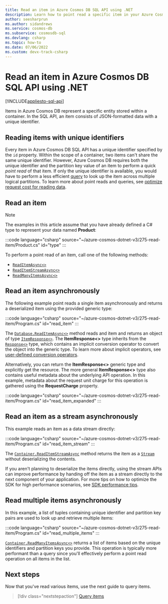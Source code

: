 ```yaml
---
title: Read an item in Azure Cosmos DB SQL API using .NET
description: Learn how to point read a specific item in your Azure Cosmos DB SQL API container using the .NET SDK.
author: seesharprun
ms.author: sidandrews
ms.service: cosmos-db
ms.subservice: cosmosdb-sql
ms.devlang: csharp
ms.topic: how-to
ms.date: 07/06/2022
ms.custom: devx-track-csharp
---
```


# Read an item in Azure Cosmos DB SQL API using .NET

[!INCLUDE[appliesto-sql-api](../includes/appliesto-sql-api.md)]

Items in Azure Cosmos DB represent a specific entity stored within a container. In the SQL API, an item consists of JSON-formatted data with a unique identifier.

## Reading items with unique identifiers

Every item in Azure Cosmos DB SQL API has a unique identifier specified by the ``id`` property. Within the scope of a container, two items can't share the same unique identifier. However, Azure Cosmos DB requires both the unique identifier and the partition key value of an item to perform a quick *point read* of that item. If only the unique identifier is available, you would have to perform a less efficient [query](how-to-dotnet-query-items.md) to look up the item across multiple logical partitions. To learn more about point reads and queries, see [optimize request cost for reading data](../optimize-cost-reads-writes.md#reading-data-point-reads-and-queries).

## Read an item

> [!NOTE]
> The examples in this article assume that you have already defined a C# type to represent your data named **Product**:
>
> :::code language="csharp" source="~/azure-cosmos-dotnet-v3/275-read-item/Product.cs" id="type" :::
>

To perform a point read of an item, call one of the following methods:

* [``ReadItemAsync<>``](#read-an-item-asynchronously)
* [``ReadItemStreamAsync<>``](#read-an-item-as-a-stream-asynchronously)
* [``ReadManyItemsAsync<>``](#read-multiple-items-asynchronously)

## Read an item asynchronously

The following example point reads a single item asynchronously and returns a deserialized item using the provided generic type:

:::code language="csharp" source="~/azure-cosmos-dotnet-v3/275-read-item/Program.cs" id="read_item" :::

The [``Database.ReadItemAsync<>``](/dotnet/api/microsoft.azure.cosmos.container.readitemasync) method reads and item and returns an object of type [``ItemResponse<>``](/dotnet/api/microsoft.azure.cosmos.itemresponse-1). The **ItemResponse<>** type inherits from the [``Response<>``](/dotnet/api/microsoft.azure.cosmos.response-1) type, which contains an implicit conversion operator to convert the object into the generic type. To learn more about implicit operators, see [user-defined conversion operators](/dotnet/csharp/language-reference/operators/user-defined-conversion-operators).

Alternatively, you can return the **ItemResponse<>** generic type and explicitly get the resource. The more general **ItemResponse<>** type also contains useful metadata about the underlying API operation. In this example, metadata about the request unit charge for this operation is gathered using the **RequestCharge** property.

:::code language="csharp" source="~/azure-cosmos-dotnet-v3/275-read-item/Program.cs" id="read_item_expanded" :::

## Read an item as a stream asynchronously

This example reads an item as a data stream directly:

:::code language="csharp" source="~/azure-cosmos-dotnet-v3/275-read-item/Program.cs" id="read_item_stream" :::

The [``Container.ReadItemStreamAsync``](/dotnet/api/microsoft.azure.cosmos.container.readitemstreamasync) method returns the item as a [``Stream``](/dotnet/api/system.io.stream) without deserializing the contents.

If you aren't planning to deserialize the items directly, using the stream APIs can improve performance by handing off the item as a stream directly to the next component of your application. For more tips on how to optimize the SDK for high performance scenarios, see [SDK performance tips](performance-tips-dotnet-sdk-v3-sql.md#sdk-usage).

## Read multiple items asynchronously

In this example, a list of tuples containing unique identifier and partition key pairs are used to look up and retrieve multiple items:

:::code language="csharp" source="~/azure-cosmos-dotnet-v3/275-read-item/Program.cs" id="read_multiple_items" :::

[``Container.ReadManyItemsAsync<>``](/dotnet/api/microsoft.azure.cosmos.container.readmanyitemsasync) returns a list of items based on the unique identifiers and partition keys you provide. This operation is typically more performant than a query since you'll effectively perform a point read operation on all items in the list.

## Next steps

Now that you've read various items, use the next guide to query items.

> [!div class="nextstepaction"]
> [Query items](how-to-dotnet-query-items.md)
